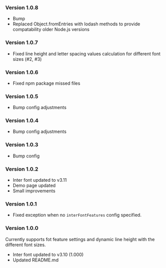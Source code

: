 ### Version 1.0.8

- Bump
- Replaced Object.fromEntries with lodash methods to provide compatability older Node.js versions

### Version 1.0.7

- Fixed line height and letter spacing values calculation for different font sizes (#2, #3)

### Version 1.0.6

- Fixed npm package missed files

### Version 1.0.5

- Bump config adjustments

### Version 1.0.4

- Bump config adjustments

### Version 1.0.3

- Bump config

### Version 1.0.2

- Inter font updated to v3.11
- Demo page updated
- Small improvements

### Version 1.0.1

- Fixed exception when no `interFontFeatures` config specified.

### Version 1.0.0

Currently supports fot feature settings and dynamic line height with the different font sizes.

- Inter font updated to v3.10 (1.000)
- Updated README.md
